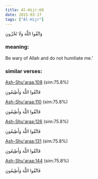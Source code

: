 ```yaml
---
title: Al-Hijr:69
date: 2015-03-17
tags: ["Al-Hijr"]
---
```

وَاتَّقُوا اللَّهَ وَلَا تُخْزُونِ
### meaning: 
Be wary of Allah and do not humiliate me.’
### similar verses: 

[Ash-Shu'araa:108](/26/108) (sim:75.8%)

فَاتَّقُوا اللَّهَ وَأَطِيعُونِ

[Ash-Shu'araa:110](/26/110) (sim:75.8%)

فَاتَّقُوا اللَّهَ وَأَطِيعُونِ

[Ash-Shu'araa:126](/26/126) (sim:75.8%)

فَاتَّقُوا اللَّهَ وَأَطِيعُونِ

[Ash-Shu'araa:131](/26/131) (sim:75.8%)

فَاتَّقُوا اللَّهَ وَأَطِيعُونِ

[Ash-Shu'araa:144](/26/144) (sim:75.8%)

فَاتَّقُوا اللَّهَ وَأَطِيعُونِ
